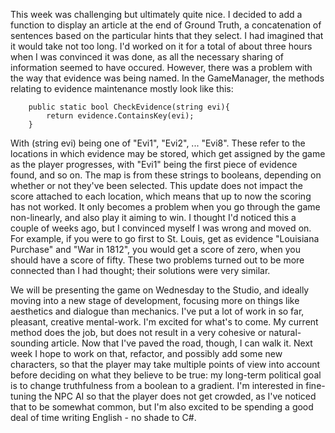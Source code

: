 This week was challenging but ultimately quite nice. I decided to add a function to display an article at
the end of Ground Truth, a concatenation of sentences based on the particular hints that they select. I 
had imagined that it would take not too long. I'd worked on it for a total of about three hours when I 
was convinced it was done, as all the necessary sharing of information seemed to have occured. However, 
there was a problem with the way that evidence was being named. In the GameManager, the methods relating
to evidence maintenance mostly look like this:

		public static bool CheckEvidence(string evi){
			return evidence.ContainsKey(evi);
		}
		
With (string evi) being one of "Evi1", "Evi2", ... "Evi8". These refer to the locations in which evidence
may be stored, which get assigned by the game as the player progresses, with "Evi1" being the first piece
of evidence found, and so on. The map is from these strings to booleans, depending on whether or not 
they've been selected. This update does not impact the score attached to each location, which means that
up to now the scoring has not worked. It only becomes a problem when you go through the game non-linearly,
and also play it aiming to win. I thought I'd noticed this a couple of weeks ago, but I convinced myself I
was wrong and moved on. For example, if you were to go first to St. Louis, get as evidence "Louisiana 
Purchase" and "War in 1812", you would get a score of zero, when you should have a score of fifty. These 
two problems turned out to be more connected than I had thought; their solutions were very similar. 

We will be presenting the game on Wednesday to the Studio, and ideally moving into a new stage of 
development, focusing more on things like aesthetics and dialogue than mechanics. I've put a lot of work 
in so far, pleasant, creative mental-work. I'm excited for what's to come. My current method does the 
job, but does not result in a very cohesive or natural-sounding article. Now that I've paved the road, 
though, I can walk it. Next week I hope to work on that, refactor, and possibly add some new characters,
so that the player may take multiple points of view into account before deciding on what they believe to
be true: my long-term political goal is to change truthfulness from a boolean to a gradient. I'm 
interested in fine-tuning the NPC AI so that the player does not get crowded, as I've noticed that to be
somewhat common, but I'm also excited to be spending a good deal of time writing English - no shade to C#.
